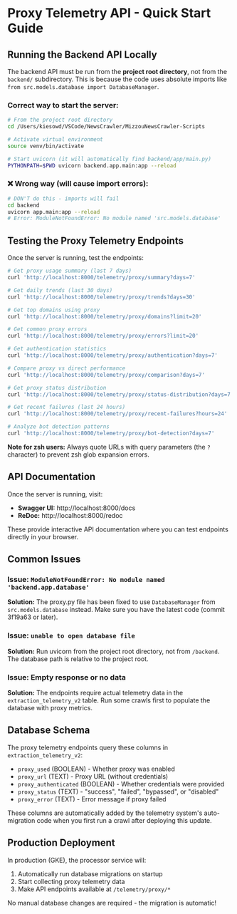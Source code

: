 # Proxy Telemetry API - Quick Start Guide

## Running the Backend API Locally

The backend API must be run from the **project root directory**, not from the `backend/` subdirectory. This is because the code uses absolute imports like `from src.models.database import DatabaseManager`.

### Correct way to start the server:

```bash
# From the project root directory
cd /Users/kiesowd/VSCode/NewsCrawler/MizzouNewsCrawler-Scripts

# Activate virtual environment
source venv/bin/activate

# Start uvicorn (it will automatically find backend/app/main.py)
PYTHONPATH=$PWD uvicorn backend.app.main:app --reload
```

### ❌ Wrong way (will cause import errors):

```bash
# DON'T do this - imports will fail
cd backend
uvicorn app.main:app --reload
# Error: ModuleNotFoundError: No module named 'src.models.database'
```

## Testing the Proxy Telemetry Endpoints

Once the server is running, test the endpoints:

```bash
# Get proxy usage summary (last 7 days)
curl 'http://localhost:8000/telemetry/proxy/summary?days=7'

# Get daily trends (last 30 days)
curl 'http://localhost:8000/telemetry/proxy/trends?days=30'

# Get top domains using proxy
curl 'http://localhost:8000/telemetry/proxy/domains?limit=20'

# Get common proxy errors
curl 'http://localhost:8000/telemetry/proxy/errors?limit=20'

# Get authentication statistics
curl 'http://localhost:8000/telemetry/proxy/authentication?days=7'

# Compare proxy vs direct performance
curl 'http://localhost:8000/telemetry/proxy/comparison?days=7'

# Get proxy status distribution
curl 'http://localhost:8000/telemetry/proxy/status-distribution?days=7'

# Get recent failures (last 24 hours)
curl 'http://localhost:8000/telemetry/proxy/recent-failures?hours=24'

# Analyze bot detection patterns
curl 'http://localhost:8000/telemetry/proxy/bot-detection?days=7'
```

**Note for zsh users:** Always quote URLs with query parameters (the `?` character) to prevent zsh glob expansion errors.

## API Documentation

Once the server is running, visit:

- **Swagger UI:** http://localhost:8000/docs
- **ReDoc:** http://localhost:8000/redoc

These provide interactive API documentation where you can test endpoints directly in your browser.

## Common Issues

### Issue: `ModuleNotFoundError: No module named 'backend.app.database'`
**Solution:** The proxy.py file has been fixed to use `DatabaseManager` from `src.models.database` instead. Make sure you have the latest code (commit 3f19a63 or later).

### Issue: `unable to open database file`
**Solution:** Run uvicorn from the project root directory, not from `/backend`. The database path is relative to the project root.

### Issue: Empty response or no data
**Solution:** The endpoints require actual telemetry data in the `extraction_telemetry_v2` table. Run some crawls first to populate the database with proxy metrics.

## Database Schema

The proxy telemetry endpoints query these columns in `extraction_telemetry_v2`:

- `proxy_used` (BOOLEAN) - Whether proxy was enabled
- `proxy_url` (TEXT) - Proxy URL (without credentials)
- `proxy_authenticated` (BOOLEAN) - Whether credentials were provided  
- `proxy_status` (TEXT) - "success", "failed", "bypassed", or "disabled"
- `proxy_error` (TEXT) - Error message if proxy failed

These columns are automatically added by the telemetry system's auto-migration code when you first run a crawl after deploying this update.

## Production Deployment

In production (GKE), the processor service will:

1. Automatically run database migrations on startup
2. Start collecting proxy telemetry data
3. Make API endpoints available at `/telemetry/proxy/*`

No manual database changes are required - the migration is automatic!
